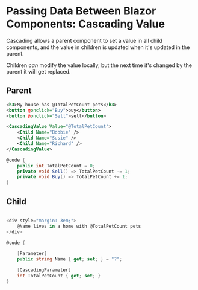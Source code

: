 # Passing Data Between Blazor Components: Cascading Value

Cascading allows a parent component to set a value in all child components, and the value in children is updated when it's updated in the parent.

Children _can_ modify the value locally, but the next time it's changed by the parent it will get replaced.

## Parent

```xml
<h3>My house has @TotalPetCount pets</h3>
<button @onclick="Buy">buy</button>
<button @onclick="Sell">sell</button>

<CascadingValue Value="@TotalPetCount">
    <Child Name="Bobbie" />
    <Child Name="Susie" />
    <Child Name="Richard" />
</CascadingValue>
```

```cs
@code {
    public int TotalPetCount = 0;
    private void Sell() => TotalPetCount -= 1;
    private void Buy() => TotalPetCount += 1;
}
```

## Child

```xml
```

```cs
<div style="margin: 3em;">
    @Name lives in a home with @TotalPetCount pets 
</div>

@code {

    [Parameter]
    public string Name { get; set; } = "?";

    [CascadingParameter] 
    int TotalPetCount { get; set; }
}
```